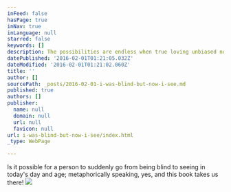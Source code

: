 ```yaml
---
inFeed: false
hasPage: true
inNav: true
inLanguage: null
starred: false
keywords: []
description: The possibilities are endless when true loving unbiased non-judgemental truth is on our side
datePublished: '2016-02-01T01:21:05.032Z'
dateModified: '2016-02-01T01:21:02.060Z'
title: ''
author: []
sourcePath: _posts/2016-02-01-i-was-blind-but-now-i-see.md
published: true
authors: []
publisher:
  name: null
  domain: null
  url: null
  favicon: null
url: i-was-blind-but-now-i-see/index.html
_type: WebPage

---
```

Is it possible for a person to suddenly go from being blind to seeing in today's day and age; metaphorically speaking, yes, and this book takes us there! ![](https://the-grid-user-content.s3-us-west-2.amazonaws.com/cd867089-c9cb-43a0-8158-26dacfe8b2c0.jpg)